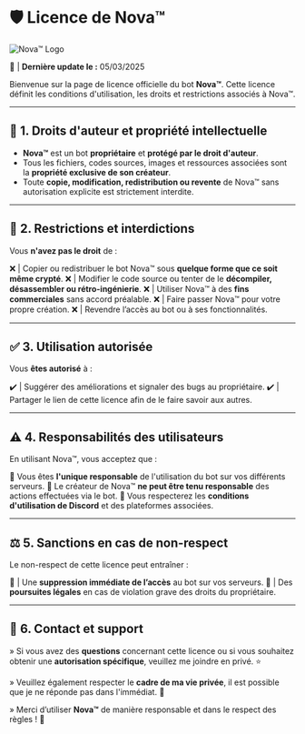 # 🛡️ Licence de Nova™

![Nova™ Logo](https://raw.githubusercontent.com/TON-UTILISATEUR/TON-DEPOT/main/images/logo.png) 

📜 | **Dernière update le :** 05/03/2025

Bienvenue sur la page de licence officielle du bot **Nova™**. Cette licence définit les conditions d'utilisation, les droits et restrictions associés à Nova™.

---

## 📌 1. Droits d'auteur et propriété intellectuelle

- **Nova™** est un bot **propriétaire** et **protégé par le droit d'auteur**.
- Tous les fichiers, codes sources, images et ressources associées sont la **propriété exclusive de son créateur**.
- Toute **copie, modification, redistribution ou revente** de Nova™ sans autorisation explicite est strictement interdite.

---

## 🚫 2. Restrictions et interdictions

Vous **n'avez pas le droit** de :

❌ | Copier ou redistribuer le bot Nova™ sous **quelque forme que ce soit même crypté**.
❌ | Modifier le code source ou tenter de le **décompiler, désassembler ou rétro-ingénierie**.
❌ | Utiliser Nova™ à des **fins commerciales** sans accord préalable.
❌ | Faire passer Nova™ pour votre propre création.
❌ | Revendre l’accès au bot ou à ses fonctionnalités.

---

## ✅ 3. Utilisation autorisée

Vous **êtes autorisé** à :

✔️ | Suggérer des améliorations et signaler des bugs au propriétaire.
✔️ | Partager le lien de cette licence afin de le faire savoir aux autres.

---

## ⚠️ 4. Responsabilités des utilisateurs

En utilisant Nova™, vous acceptez que :

🔹 Vous êtes **l'unique responsable** de l'utilisation du bot sur vos différents serveurs.
🔹 Le créateur de Nova™ **ne peut être tenu responsable** des actions effectuées via le bot.
🔹 Vous respecterez les **conditions d'utilisation de Discord** et des plateformes associées.

---

## ⚖️ 5. Sanctions en cas de non-respect

Le non-respect de cette licence peut entraîner :

🔴 | Une **suppression immédiate de l’accès** au bot sur vos serveurs.
🔴 | Des **poursuites légales** en cas de violation grave des droits du propriétaire.

---

## 📩 6. Contact et support

» Si vous avez des **questions** concernant cette licence ou si vous souhaitez obtenir une **autorisation spécifique**, veuillez me joindre en privé. ⭐

» Veuillez également respecter le **cadre de ma vie privée**, il est possible que je ne réponde pas dans l'immédiat. 💖

» Merci d’utiliser **Nova™** de manière responsable et dans le respect des règles ! 🚀
